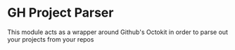 # GH Project Parser

This module acts as a wrapper around Github's Octokit in order to parse out your projects from your repos